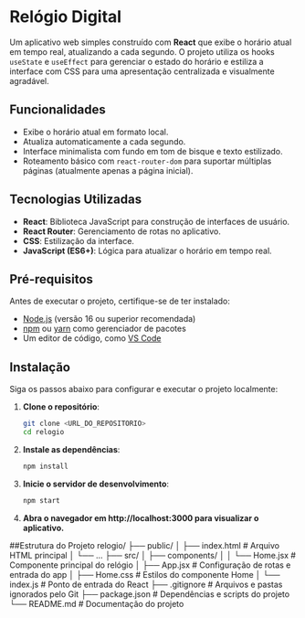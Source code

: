 # Relógio Digital

Um aplicativo web simples construído com **React** que exibe o horário atual em tempo real, atualizando a cada segundo. O projeto utiliza os hooks `useState` e `useEffect` para gerenciar o estado do horário e estiliza a interface com CSS para uma apresentação centralizada e visualmente agradável.

## Funcionalidades

- Exibe o horário atual em formato local.
- Atualiza automaticamente a cada segundo.
- Interface minimalista com fundo em tom de bisque e texto estilizado.
- Roteamento básico com `react-router-dom` para suportar múltiplas páginas (atualmente apenas a página inicial).

## Tecnologias Utilizadas

- **React**: Biblioteca JavaScript para construção de interfaces de usuário.
- **React Router**: Gerenciamento de rotas no aplicativo.
- **CSS**: Estilização da interface.
- **JavaScript (ES6+)**: Lógica para atualizar o horário em tempo real.

## Pré-requisitos

Antes de executar o projeto, certifique-se de ter instalado:

- [Node.js](https://nodejs.org/) (versão 16 ou superior recomendada)
- [npm](https://www.npmjs.com/) ou [yarn](https://yarnpkg.com/) como gerenciador de pacotes
- Um editor de código, como [VS Code](https://code.visualstudio.com/)

## Instalação

Siga os passos abaixo para configurar e executar o projeto localmente:

1. **Clone o repositório**:
   ```bash
   git clone <URL_DO_REPOSITORIO>
   cd relogio
2. **Instale as dependências**:
   ```bash
   npm install
3. **Inicie o servidor de desenvolvimento**:
   ```bash
   npm start
4. **Abra o navegador em http://localhost:3000 para visualizar o aplicativo.**

##Estrutura do Projeto
relogio/
├── public/
│   ├── index.html        # Arquivo HTML principal
│   └── ...
├── src/
│   ├── components/
│   │   └── Home.jsx      # Componente principal do relógio
│   ├── App.jsx           # Configuração de rotas e entrada do app
│   ├── Home.css          # Estilos do componente Home
│   └── index.js          # Ponto de entrada do React
├── .gitignore            # Arquivos e pastas ignorados pelo Git
├── package.json          # Dependências e scripts do projeto
└── README.md             # Documentação do projeto

